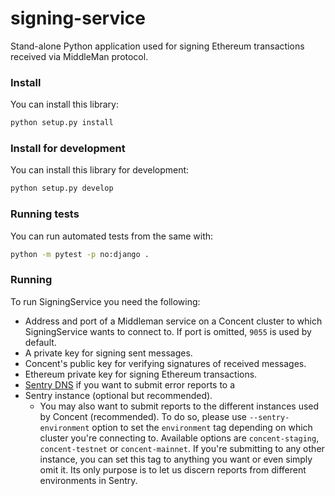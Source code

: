 # signing-service

Stand-alone Python application used for signing Ethereum transactions received via MiddleMan protocol.


### Install

You can install this library:

``` bash
python setup.py install
```


### Install for development

You can install this library for development:

``` bash
python setup.py develop
```


### Running tests

You can run automated tests from the same  with:

``` bash
python -m pytest -p no:django .
```


### Running

To run SigningService you need the following:

- Address and port of a Middleman service on a Concent cluster to which SigningService wants to connect to.
  If port is omitted, `9055` is used by default.
- A private key for signing sent messages.
- Concent's public key for verifying signatures of received messages.
- Ethereum private key for signing Ethereum transactions.
- [Sentry DNS](https://docs.sentry.io/quickstart/#configure-the-dsn) if you want to submit error reports to a
- Sentry instance (optional but recommended).
    - You may also want to submit reports to the different instances used by Concent (recommended).
      To do so, please use `--sentry-environment` option to set the `environment` tag depending on which cluster you're connecting to.
      Available options are `concent-staging`, `concent-testnet` or `concent-mainnet`.
      If you're submitting to any other instance, you can set this tag to anything you want or even simply omit it.
      Its only purpose is to let us discern reports from different environments in Sentry.
